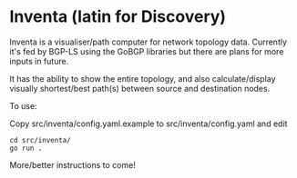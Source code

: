 # Inventa (latin for Discovery)

Inventa is a visualiser/path computer for network topology data. Currently it's fed by BGP-LS using the GoBGP libraries but there are plans for more inputs in future.

It has the ability to show the entire topology, and also calculate/display visually shortest/best path(s) between source and destination nodes.

To use:

Copy src/inventa/config.yaml.example to src/inventa/config.yaml and edit
```
cd src/inventa/
go run .
```

More/better instructions to come!

